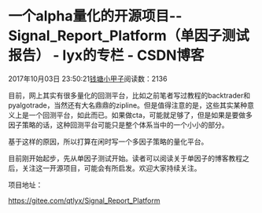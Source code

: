 # 一个alpha量化的开源项目--Signal_Report_Platform（单因子测试报告） - lyx的专栏 - CSDN博客





2017年10月03日 23:50:21[钱塘小甲子](https://me.csdn.net/qtlyx)阅读数：2136








目前，网上其实有很多量化的回测平台，比如之前笔者写过教程的backtrader和pyalgotrade，当然还有大名鼎鼎的zipline。但是值得注意的是，这些其实某种意义上是一个回测平台，如此而已。如果做cta，可能就足够了，但是如果是要做多因子策略的话，这种回测平台可能只是整个体系当中的一个小小的部分。

基于这样的原因，所以打算在闲时写一个多因子策略的量化平台。

目前刚开始起步，先从单因子测试开始。读者可以阅读关于单因子的博客教程之后，关注这一开源项目，可能会有所启发。欢迎大家持续关注。

项目地址：


https://gitee.com/qtlyx/Signal_Report_Platform




